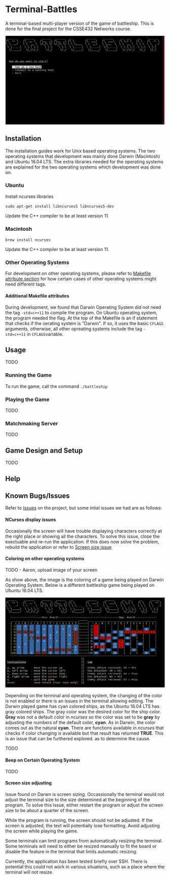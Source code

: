 # Terminal-Battles
A terminal-based multi-player version of the game of battleship. This is done for the final project for the CSSE432 Networks course.

![Battleship splash screen](https://raw.githubusercontent.com/Mercieral/Terminal-Battles/master/images/splash_screen.png)

## Installation

The installation guides work for Unix based operating systems. The two operating systems that development was mainly done Darwin (Macintosh) and Ubuntu 16.04 LTS. The extra libraries needed for the operating systems are explained for the two operating systems which development was done on. 

### Ubuntu

Install ncurses libraries

```shell
sudo apt-get install libncurses5 libncurses5-dev
```

Update the C++ compiler to be at least version 11.

### Macintosh

```shell
brew install ncurses
```

Update the C++ compiler to be at least version 11.

### Other Operating Systems

For development on other operating systems, please refer to [Makefile attribute section](#additional-makefile-attributes) for how certain cases of other operating systems might need different tags. 

#### Additional Makefile attributes

During development, we found that Darwin Operating System did not need the tag ` -std=c++11 ` to compile the program. On Ubuntu operating system, the program needed the flag. At the top of the Makefile is an if statement that checks if the oerating system is "Darwin". If so, it uses the basic ` CFLAGS ` arguments, otherwise, all other opreating systems include the tag ` -std=c++11 ` in ` CFLAGS `variable. 

## Usage

TODO

### Running the Game

To run the game, call the command ` ./battleship `

### Playing the Game

TODO

### Matchmaking Server

TODO

## Game Design and Setup

TODO

## Help

## Known Bugs/Issues

Refer to [Issues](https://github.com/Mercieral/Terminal-Battles/issues) on the project, but some intial issues we had are as follows:

#### NCurses display issues

Occasionally the screen will have trouble displaying characters correctly at the right place or showing all the characters. To solve this issue, close the exectuable and re-run the application. If this does now solve the problem, rebuild the application or refer to [Screen size issue](#screen-size-adjusting)

#### Coloring on other operating systems

TODO - Aaron, upload image of your screen

As show above, the image is the coloring of a game being played on Darwin Operating System. Below is a different battleship game being played on Ubuntu 16.04 LTS.

![Image with board played on](https://raw.githubusercontent.com/Mercieral/Terminal-Battles/master/images/fuller_board.png)

Depending on the terminal and operating system, the changing of the color is not enabled or there is an issues in the terminal allowing editing. The Darwin played game has cyan colored ships, as the Ubuntu 16.04 LTS has gray colored ships. The gray color was the desired color for the ship color. **Gray** was not a default color in *ncurses* so the color was set to be **gray** by adjusting the numbers of the default color, **cyan**. As in Darwin, the color comes out as the natural **cyan**. There are functions available in *ncurses* that checks if color changing is available but that result has returned **TRUE**. This is an issue that can be furthered explored. as to determine the cause.

TODO

#### Beep on Certain Operating System

TODO

#### Screen size adjusting

Issue found on Darwn is screen sizing. Occassionally the terminal would not adjust the terminal size to the size determined at the beginning of the program. To solve this issue, either restart the program or adjust the screen size to be about a quarter of the screen. 

While the program is running, the screen should not be adjusted. If the screen is adjusted, the text will potentially lose formatting. Avoid adjusting the screen while playing the game. 

Some terminals can limit programs from automatically resizing the terminal. Some terminals will need to either be resized manually to fit the board or disable the feature in the terminal that limits automatic resizing. 

Currently, the application has been tested briefly over SSH. There is potential this could not work in various situations, such as a place where the terminal will not resize. 
